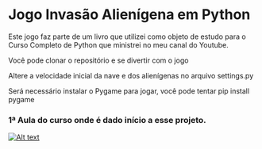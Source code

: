 <h1>Jogo Invasão Alienígena em Python</h1>

<p>Este jogo faz parte de um livro que utilizei como objeto de estudo para o Curso Completo de Python que ministrei no meu canal do Youtube.</p>

<p>Você pode clonar o repositório e se divertir com o jogo</p>

<p>Altere a velocidade inicial da nave e dos alienígenas no arquivo settings.py</p>

<p>Será necessário instalar o Pygame para jogar, você pode tentar pip install pygame</p>

<h3>1ª Aula do curso onde é dado início a esse projeto.</h3>

[![Alt text](https://img.youtube.com/vi/XJrlZ-J-JEc/0.jpg)](https://www.youtube.com/watch?v=XJrlZ-J-JEc)